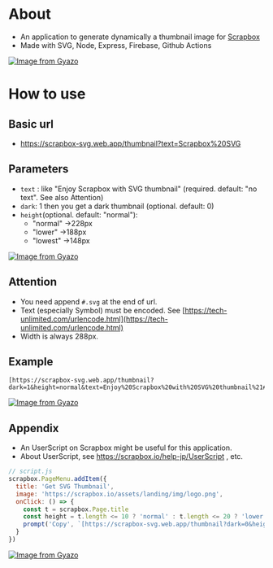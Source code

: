 # About

- An application to generate dynamically a thumbnail image for [Scrapbox](https://scrapbox.io)
- Made with SVG, Node, Express, Firebase, Github Actions

[![Image from Gyazo](https://i.gyazo.com/37fc3eed2db5ec75a942b1a6af34c431.png)](https://gyazo.com/37fc3eed2db5ec75a942b1a6af34c431)

# How to use

## Basic url

- https://scrapbox-svg.web.app/thumbnail?text=Scrapbox%20SVG

## Parameters

- `text` : like "Enjoy Scrapbox with SVG thumbnail" (required. default: "no text". See also Attention)
- `dark`: 1 then you get a dark thumbnail (optional. default: 0)
- `height`(optional. default: "normal"):
  - "normal" →228px
  - "lower" →188px
  - "lowest" →148px

[![Image from Gyazo](https://i.gyazo.com/a221a03c70b29d2b20d50c9895f92e11.png)](https://gyazo.com/a221a03c70b29d2b20d50c9895f92e11)

## Attention

- You need append `#.svg` at the end of url.
- Text (especially Symbol) must be encoded. See [https://tech-unlimited.com/urlencode.html](https://tech-unlimited.com/urlencode.html)
- Width is always 288px.

## Example

```
[https://scrapbox-svg.web.app/thumbnail?dark=1&height=normal&text=Enjoy%20Scrapbox%20with%20SVG%20thumbnail%21#.svg]
```
[![Image from Gyazo](https://i.gyazo.com/c1b2da0b490a6480975ffda6ed14e1dd.png)](https://gyazo.com/c1b2da0b490a6480975ffda6ed14e1dd)

## Appendix

- An UserScript on Scrapbox might be useful for this application.
- About UserScript, see https://scrapbox.io/help-jp/UserScript , etc.

```javascript
// script.js
scrapbox.PageMenu.addItem({
  title: 'Get SVG Thumbnail',
  image: 'https://scrapbox.io/assets/landing/img/logo.png',
  onClick: () => {
  	const t = scrapbox.Page.title
   	const height = t.length <= 10 ? 'normal' : t.length <= 20 ? 'lower' : 'lowest'
   	prompt('Copy', `[https://scrapbox-svg.web.app/thumbnail?dark=0&height=normal&text=${encodeURIComponent(t)}#.svg]`)
  }
})
```

[![Image from Gyazo](https://i.gyazo.com/a32ed4f5de8881dda613ac61f562c41e.gif)](https://gyazo.com/a32ed4f5de8881dda613ac61f562c41e)
